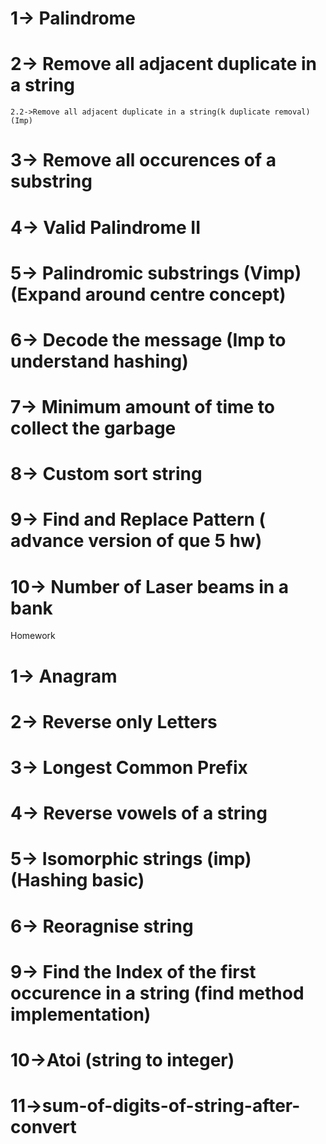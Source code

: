 # 1-> Palindrome
# 2-> Remove all adjacent duplicate in a string
    2.2->Remove all adjacent duplicate in a string(k duplicate removal) (Imp)
# 3-> Remove all occurences of a substring
# 4-> Valid Palindrome II
# 5-> Palindromic substrings (Vimp) (Expand around centre concept)
# 6-> Decode the message (Imp to understand hashing)
# 7-> Minimum amount of time to collect the garbage
# 8-> Custom sort string
# 9-> Find and Replace Pattern ( advance version of que 5 hw)
# 10-> Number of Laser beams in a bank



Homework
# 1-> Anagram
# 2-> Reverse only Letters
# 3-> Longest Common Prefix
# 4-> Reverse vowels of a string
# 5-> Isomorphic strings (imp) (Hashing basic)
# 6-> Reoragnise string
# 9-> Find the Index of the first occurence in a string (find method implementation)
# 10->Atoi (string to integer)
# 11->sum-of-digits-of-string-after-convert